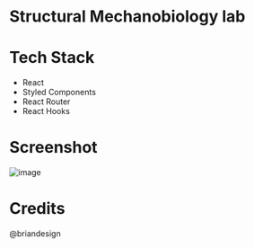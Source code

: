 #  Structural Mechanobiology lab

# Tech Stack
* React
* Styled Components
* React Router
* React Hooks

# Screenshot
![image](https://user-images.githubusercontent.com/40400614/164756051-652998cf-fd1e-4e11-a763-611899e02de2.png)

# Credits
@briandesign
